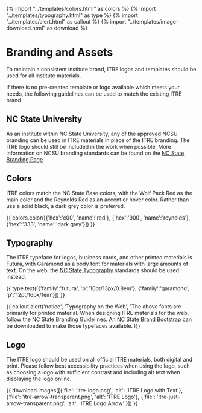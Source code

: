 {% import "../templates/colors.html" as colors %}
{% import "../templates/typography.html" as type %}
{% import "../templates/alert.html" as callout %}
{% import "../templates/image-download.html" as download %}

# Branding and Assets

To maintain a consistent institute brand, ITRE logos and templates should be used for all institute materials.

If there is no pre-created template or logo available which meets your needs, the following guidelines can be used to match the existing ITRE brand.

## NC State University

As an institute within NC State University, any of the approved NCSU branding can be used in ITRE materials in place of the ITRE branding. The ITRE logo should still be included in the work when possible. More information on NCSU branding standards can be found on the [NC State Branding Page](https://brand.ncsu.edu)

## Colors

ITRE colors match the NC State Base colors, with the Wolf Pack Red as the main color and the Reynolds Red as an accent or hover color. Rather than use a solid black, a dark grey color is preferred.

{{ colors.color([{'hex':'c00', 'name':'red'}, {'hex':'900', 'name':'reynolds'}, {'hex':'333', 'name':'dark grey'}]) }}

## Typography

The ITRE typeface for logos, business cards, and other printed materials is Futura, with Garamond as a body font for materials with large amounts of text. On the web, the [NC State Typography](https://brand.ncsu.edu/typography/) standards should be used instead.

{{ type.text([{'family':'futura', 'p':'10pt/13px/0.8em'}, {'family':'garamond', 'p':'12pt/16px/1em'}]) }}

{{ callout.alert('notice', 'Typography on the Web', 'The above fonts are primarily for printed material. When designing ITRE materials for the web, follow the NC State Branding Guidelines. An <a href="https://brand.ncsu.edu/bootstrap/getting-started/">NC State Brand Bootstrap</a> can be downloaded to make those typefaces available.')}}

## Logo

The ITRE logo should be used on all official ITRE materials, both digital and print. Please follow best accessibility practices when using the logo, such as choosing a logo with sufficient contrast and including alt text when displaying the logo online.

{{ download.images([{'file': 'itre-logo.png', 'alt': 'ITRE Logo with Text'}, {'file': 'itre-arrow-transparent.png', 'alt': 'ITRE Logo'}, {'file': 'itre-just-arrow-transparent.png', 'alt': 'ITRE Logo Arrow' }]) }}
